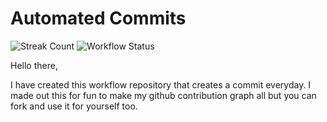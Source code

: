# Automated Commits

  ![Streak Count](http://api.achyut.com.np/api/streak/3/badge)
  ![Workflow Status](https://github.com/achyutkneupane/automated-commits/actions/workflows/master.yml/badge.svg)

  Hello there,

  I have created this workflow repository that creates a commit everyday. I made out this for fun to make my github contribution graph all  but you can fork and use it for yourself too.
